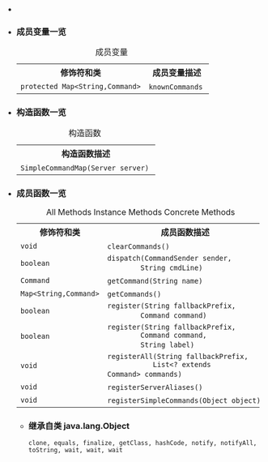 <div class="summary">
<ul class="blockList">
<li class="blockList">  
<li class="blockList"><a name="field.summary">
<!--   -->
</a>
<h3>成员变量一览</h3>
<table class="memberSummary" border="0" cellpadding="3" cellspacing="0" summary="Field Summary table, listing fields, and an explanation">
<caption><span>成员变量</span><span class="tabEnd"> </span></caption>
<tr>
<th>修饰符和类</th>
<th>成员变量描述</th>
</tr>
<tr class="altColor">
<td class="colFirst"><code>protected <a  title="class or interface in java.util">Map</a>&lt;<a  title="class or interface in java.lang">String</a>,<a  title="class in cn.nukkit.command">Command</a>&gt;</code></td>
<td class="colLast"><code><span class="memberNameLink"><a >knownCommands</a></span></code> </td>
</tr>
</table>
</li>
</ul>
<!-- ======== CONSTRUCTOR SUMMARY ======== -->
<ul class="blockList">
<li class="blockList"><a name="constructor.summary">
<!--   -->
</a>
<h3>构造函数一览</h3>
<table class="memberSummary" border="0" cellpadding="3" cellspacing="0" summary="Constructor Summary table, listing constructors, and an explanation">
<caption><span>构造函数</span><span class="tabEnd"> </span></caption>
<tr>
<th>构造函数描述</th>
</tr>
<tr class="altColor">
<td class="colOne"><code><span class="memberNameLink"><a >SimpleCommandMap</a></span>(<a  title="class in cn.nukkit">Server</a> server)</code> </td>
</tr>
</table>
</li>
</ul>
<!-- ========== METHOD SUMMARY =========== -->
<ul class="blockList">
<li class="blockList"><a name="method.summary">
<!--   -->
</a>
<h3>成员函数一览</h3>
<table class="memberSummary" border="0" cellpadding="3" cellspacing="0" summary="Method Summary table, listing methods, and an explanation">
<caption><span id="t0" class="activeTableTab"><span>All Methods</span><span class="tabEnd"> </span></span><span id="t2" class="tableTab"><span><a >Instance Methods</a></span><span class="tabEnd"> </span></span><span id="t4" class="tableTab"><span><a >Concrete Methods</a></span><span class="tabEnd"> </span></span></caption>
<tr>
<th>修饰符和类</th>
<th>成员函数描述</th>
</tr>
<tr id="i0" class="altColor">
<td class="colFirst"><code>void</code></td>
<td class="colLast"><code><span class="memberNameLink"><a >clearCommands</a></span>()</code> </td>
</tr>
<tr id="i1" class="rowColor">
<td class="colFirst"><code>boolean</code></td>
<td class="colLast"><code><span class="memberNameLink"><a >dispatch</a></span>(<a  title="interface in cn.nukkit.command">CommandSender</a> sender,
        <a  title="class or interface in java.lang">String</a> cmdLine)</code> </td>
</tr>
<tr id="i2" class="altColor">
<td class="colFirst"><code><a  title="class in cn.nukkit.command">Command</a></code></td>
<td class="colLast"><code><span class="memberNameLink"><a >getCommand</a></span>(<a  title="class or interface in java.lang">String</a> name)</code> </td>
</tr>
<tr id="i3" class="rowColor">
<td class="colFirst"><code><a  title="class or interface in java.util">Map</a>&lt;<a  title="class or interface in java.lang">String</a>,<a  title="class in cn.nukkit.command">Command</a>&gt;</code></td>
<td class="colLast"><code><span class="memberNameLink"><a >getCommands</a></span>()</code> </td>
</tr>
<tr id="i4" class="altColor">
<td class="colFirst"><code>boolean</code></td>
<td class="colLast"><code><span class="memberNameLink"><a >register</a></span>(<a  title="class or interface in java.lang">String</a> fallbackPrefix,
        <a  title="class in cn.nukkit.command">Command</a> command)</code> </td>
</tr>
<tr id="i5" class="rowColor">
<td class="colFirst"><code>boolean</code></td>
<td class="colLast"><code><span class="memberNameLink"><a >register</a></span>(<a  title="class or interface in java.lang">String</a> fallbackPrefix,
        <a  title="class in cn.nukkit.command">Command</a> command,
        <a  title="class or interface in java.lang">String</a> label)</code> </td>
</tr>
<tr id="i6" class="altColor">
<td class="colFirst"><code>void</code></td>
<td class="colLast"><code><span class="memberNameLink"><a >registerAll</a></span>(<a  title="class or interface in java.lang">String</a> fallbackPrefix,
           <a  title="class or interface in java.util">List</a>&lt;? extends <a  title="class in cn.nukkit.command">Command</a>&gt; commands)</code> </td>
</tr>
<tr id="i7" class="rowColor">
<td class="colFirst"><code>void</code></td>
<td class="colLast"><code><span class="memberNameLink"><a >registerServerAliases</a></span>()</code> </td>
</tr>
<tr id="i8" class="altColor">
<td class="colFirst"><code>void</code></td>
<td class="colLast"><code><span class="memberNameLink"><a >registerSimpleCommands</a></span>(<a  title="class or interface in java.lang">Object</a> object)</code> </td>
</tr>
</table>
<ul class="blockList">
<li class="blockList"><a name="methods.inherited.from.class.java.lang.Object">
<!--   -->
</a>
<h3>继承自类 java.lang.<a  title="class or interface in java.lang">Object</a></h3>
<code><a  title="class or interface in java.lang">clone</a>, <a  title="class or interface in java.lang">equals</a>, <a  title="class or interface in java.lang">finalize</a>, <a  title="class or interface in java.lang">getClass</a>, <a  title="class or interface in java.lang">hashCode</a>, <a  title="class or interface in java.lang">notify</a>, <a  title="class or interface in java.lang">notifyAll</a>, <a  title="class or interface in java.lang">toString</a>, <a  title="class or interface in java.lang">wait</a>, <a  title="class or interface in java.lang">wait</a>, <a  title="class or interface in java.lang">wait</a></code></li>
</ul>
</li>
</ul>
</li>
</ul>
</div>
